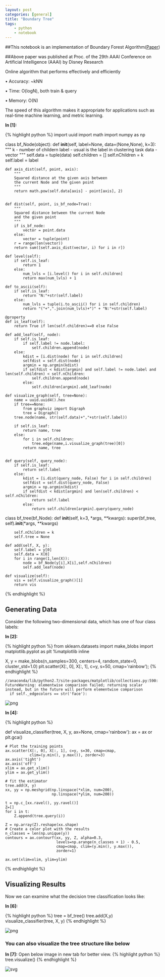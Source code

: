 ```yaml
---
layout: post
categories: [general]
title: "Boundary Tree"
tags:
    - python
    - notebook
---
```

##This notebook is an implementation of Boundary Forest Algorithm([Paper](https://arxiv.org/pdf/1505.02867.pdf))

##Above paper was published at Proc. of the 29th AAAI Conference on Artificial Intelligence (AAAI) by Disney Research

Online  algorithm       that    performs        effectively     and
efficiently

• Accuracy:     ~kNN

• Time: O(logN),        both    train   &       query

• Memory:       O(N)

The speed of this algorithm makes it appropriate for applications
such as real-time machine learning, and metric
learning.

**In [1]:**

{% highlight python %}
import uuid
import math
import numpy as np

class bf_Node(object):
    def __init__(self, label=None, data=(None,None), k=3):
        """
            k - number of childern
            label - usual is the label in clustering task
            data - vector
        """
        self.data = tuple(data)
        self.children = []
        self.nChildren = k
        self.label = label

    def axis_dist(self, point, axis):
        """
        Squared distance at the given axis between
        the current Node and the given point
        """
        return math.pow(self.data[axis] - point[axis], 2)


    def dist(self, point, is_bf_node=True):
        """
        Squared distance between the current Node
        and the given point
        """
        if is_bf_node:
            vector = point.data
        else:
            vector = tuple(point)
        r = range(len(vector))
        return sum([self.axis_dist(vector, i) for i in r])

    def level(self):
        if self.is_leaf:
            return 1
        else:
            num_lvls = [i.level() for i in self.children]
            return max(num_lvls) + 1

    def to_ascii(self):
        if self.is_leaf:
            return "N:"+str(self.label)
        else:
            num_lvls = tuple(i.to_ascii() for i in self.children)
            return "("+",".join(num_lvls)+")" + "N:"+str(self.label)

    @property
    def is_leaf(self):
        return True if len(self.children)==0 else False

    def add_leaf(self, node):
        if self.is_leaf:
            if self.label != node.label:
                self.children.append(node)
        else:            
            kdist = [i.dist(node) for i in self.children]
            selfdist = self.dist(node)
            argmin = np.argmin(kdist)
            if selfdist < kdist[argmin] and self.label != node.label and len(self.children) < self.nChildren:
                self.children.append(node)
            else:
                self.children[argmin].add_leaf(node)

    def visualize_graph(self, tree=None):
        name = uuid.uuid4().hex
        if tree==None:
            from graphviz import Digraph
            tree = Digraph()
        tree.node(name, str(self.data)+","+str(self.label))

        if self.is_leaf:
            return name, tree
        else:
            for i in self.children:
                tree.edge(name,i.visualize_graph(tree)[0])
            return name, tree


    def query(self, query_node):
        if self.is_leaf:
            return self.label
        else:
            kdist = [i.dist(query_node, False) for i in self.children]
            selfdist = self.dist(query_node, False)
            argmin = np.argmin(kdist)
            if selfdist < kdist[argmin] and len(self.children) < self.nChildren:
                return self.label
            else:
                return self.children[argmin].query(query_node)

class bf_tree(bf_Node):
    def __init__(self, k=3, *args, **kwargs):
        super(bf_tree, self).__init__(*args, **kwargs)

        self.nChildren = k
        self.tree = None

    def add(self, X, y):
        self.label = y[0]
        self.data = X[0]
        for i in range(1,len(X)):
            node = bf_Node(y[i],X[i],self.nChildren)
            self.add_leaf(node)

    def visualize(self):
        vis = self.visualize_graph()[1]
        return vis

{% endhighlight %}

## Generating Data
Consider the following two-dimensional data, which has one of four class labels:


**In [2]:**

{% highlight python %}
from sklearn.datasets import make_blobs
import matplotlib.pyplot as plt
%matplotlib inline  

X, y = make_blobs(n_samples=300, centers=4,
                  random_state=0, cluster_std=1.0)
plt.scatter(X[:, 0], X[:, 1], c=y, s=50, cmap='rainbow');
{% endhighlight %}

    //anaconda/lib/python2.7/site-packages/matplotlib/collections.py:590: FutureWarning: elementwise comparison failed; returning scalar instead, but in the future will perform elementwise comparison
      if self._edgecolors == str('face'):



![png](/images/ipython/boundary_tree_files/boundary_tree_3_1.png)


**In [4]:**

{% highlight python %}

def visualize_classifier(tree, X, y, ax=None, cmap='rainbow'):
    ax = ax or plt.gca()

    # Plot the training points
    ax.scatter(X[:, 0], X[:, 1], c=y, s=30, cmap=cmap,
               clim=(y.min(), y.max()), zorder=3)
    ax.axis('tight')
    ax.axis('off')
    xlim = ax.get_xlim()
    ylim = ax.get_ylim()

    # fit the estimator
    tree.add(X, y)
    xx, yy = np.meshgrid(np.linspace(*xlim, num=200),
                         np.linspace(*ylim, num=200))

    t = np.c_[xx.ravel(), yy.ravel()]
    Z=[]
    for i in t:
        Z.append(tree.query(i))

    Z = np.array(Z).reshape(xx.shape)
    # Create a color plot with the results
    n_classes = len(np.unique(y))
    contours = ax.contourf(xx, yy, Z, alpha=0.3,
                           levels=np.arange(n_classes + 1) - 0.5,
                           cmap=cmap, clim=(y.min(), y.max()),
                           zorder=1)

    ax.set(xlim=xlim, ylim=ylim)
{% endhighlight %}


## Visualizing Results
Now we can examine what the decision tree classification looks like:


**In [6]:**

{% highlight python %}
tree = bf_tree()
tree.add(X,y)
visualize_classifier(tree, X, y)
{% endhighlight %}


![png](/images/ipython/boundary_tree_files/boundary_tree_6_0.png)


### You can also visualize the tree structure like below

**In [7]:**
Open below image in new tab for better view.
{% highlight python %}
tree.visualize()
{% endhighlight %}




![svg](/images/ipython/boundary_tree_files/boundary_tree_8_0.svg)
